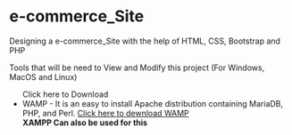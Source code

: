 # e-commerce_Site
Designing a e-commerce_Site with the help of HTML, CSS, Bootstrap and PHP 

Tools that will be need to View and Modify this project (For Windows, MacOS and Linux)
<ul>
<li?Atom Text Editor. <a href="https://atom.io">Click here to Download</a></li>
<li>WAMP - It is an easy to install Apache distribution containing MariaDB, PHP, and Perl. <a href="http://www.wampserver.com">Click here  to dewnload WAMP</a></li>
<b>XAMPP Can also be used for this</b>
  </ul>
